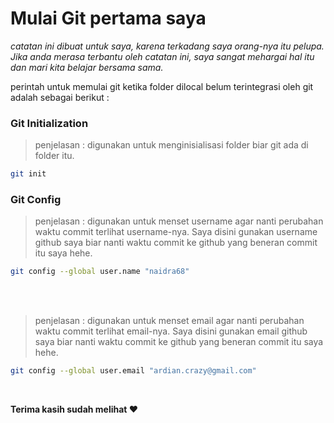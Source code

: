 # Mulai Git pertama saya


*catatan ini dibuat untuk saya, karena terkadang saya orang-nya itu pelupa. Jika anda merasa terbantu oleh catatan ini, saya sangat mehargai hal itu dan mari kita belajar bersama sama.*


perintah untuk memulai git ketika folder dilocal belum terintegrasi oleh git adalah sebagai berikut :


### Git Initialization

> penjelasan : digunakan untuk menginisialisasi folder biar git ada di folder itu.

```bash
git init
```


### Git Config

> penjelasan : digunakan untuk menset username agar nanti perubahan waktu commit terlihat username-nya. Saya disini gunakan username github saya biar nanti waktu commit ke github yang beneran commit itu saya hehe.

```bash
git config --global user.name "naidra68"
```

<br><br>

> penjelasan : digunakan untuk menset email agar nanti perubahan waktu commit terlihat email-nya. Saya disini gunakan email github saya biar nanti waktu commit ke github yang beneran commit itu saya hehe.

```bash
git config --global user.email "ardian.crazy@gmail.com"
```

<br>

**Terima kasih sudah melihat :heart:**